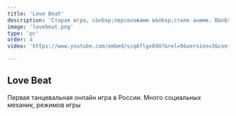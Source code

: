 ```yaml
---
title: 'Love Beat'
description: 'Старая игра, с&nbsp;персонажами в&nbsp;стиле аниме. В&nbsp;игре есть уникальные и смешные режимы танцев.'
image: 'lovebeat.png'
type: 'pc'
order: 4
video: 'https://www.youtube.com/embed/scqAflgx84U?&rel=0&version=3&controls=0&showinfo=0&autoplay=1&mute=1&loop=1&playlist=scqAflgx84U'

---
```


## Love Beat
Первая танцевальная онлайн игра в&nbsp;России. Много социальных механик, режимов игры
